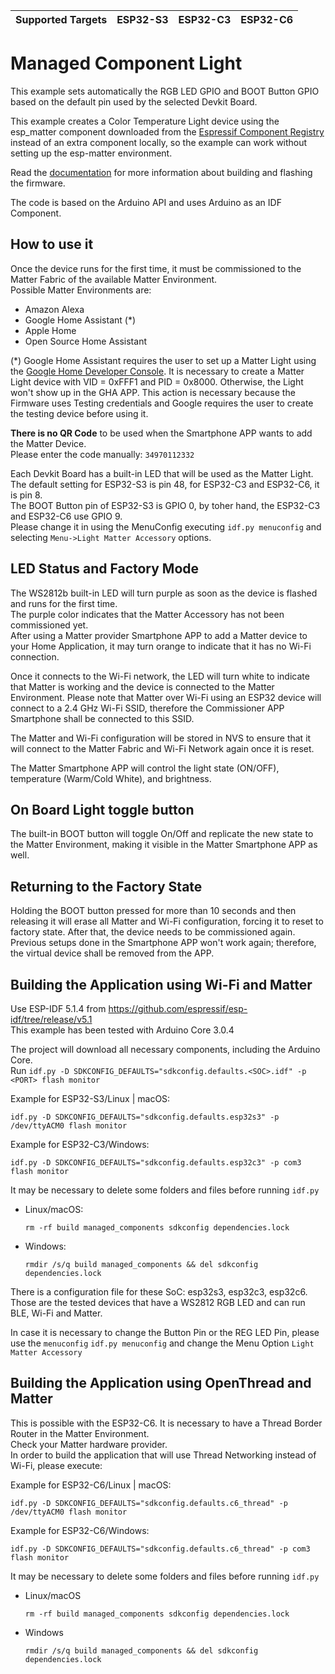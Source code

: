 | Supported Targets | ESP32-S3 | ESP32-C3 | ESP32-C6 |
| ----------------- | -------- | -------- | -------- |


# Managed Component Light

This example sets automatically the RGB LED GPIO and BOOT Button GPIO based on the default pin used by the selected Devkit Board.

This example creates a Color Temperature Light device using the esp_matter component downloaded from the [Espressif Component Registry](https://components.espressif.com/) instead of an extra component locally, so the example can work without setting up the esp-matter environment.

Read the [documentation](https://docs.espressif.com/projects/esp-matter/en/latest/esp32/developing.html) for more information about building and flashing the firmware.

The code is based on the Arduino API and uses Arduino as an IDF Component.

## How to use it

Once the device runs for the first time, it must be commissioned to the Matter Fabric of the available Matter Environment.  
Possible Matter Environments are:  
- Amazon Alexa
- Google Home Assistant (*)
- Apple Home
- Open Source Home Assistant

(*) Google Home Assistant requires the user to set up a Matter Light using the [Google Home Developer Console](https://developers.home.google.com/codelabs/matter-device#2). It is necessary to create a Matter Light device with VID = 0xFFF1 and PID = 0x8000. Otherwise, the Light won't show up in the GHA APP. This action is necessary because the Firmware uses Testing credentials and Google requires the user to create the testing device before using it.

**There is no QR Code** to be used when the Smartphone APP wants to add the Matter Device.  
Please enter the code manually: `34970112332`

Each Devkit Board has a built-in LED that will be used as the Matter Light.  
The default setting for ESP32-S3 is pin 48, for ESP32-C3 and ESP32-C6, it is pin 8.  
The BOOT Button pin of ESP32-S3 is GPIO 0, by toher hand, the ESP32-C3 and ESP32-C6 use GPIO 9.  
Please change it in using the MenuConfig executing `idf.py menuconfig` and selecting `Menu->Light Matter Accessory` options.

## LED Status and Factory Mode

The WS2812b built-in LED will turn purple as soon as the device is flashed and runs for the first time.  
The purple color indicates that the Matter Accessory has not been commissioned yet.  
After using a Matter provider Smartphone APP to add a Matter device to your Home Application, it may turn orange to indicate that it has no Wi-Fi connection.

Once it connects to the Wi-Fi network, the LED will turn white to indicate that Matter is working and the device is connected to the Matter Environment.
Please note that Matter over Wi-Fi using an ESP32 device will connect to a 2.4 GHz Wi-Fi SSID, therefore the Commissioner APP Smartphone shall be connected to this SSID.

The Matter and Wi-Fi configuration will be stored in NVS to ensure that it will connect to the Matter Fabric and Wi-Fi Network again once it is reset.

The Matter Smartphone APP will control the light state (ON/OFF), temperature (Warm/Cold White), and brightness.

## On Board Light toggle button

The built-in BOOT button will toggle On/Off and replicate the new state to the Matter Environment, making it visible in the Matter Smartphone APP as well.

## Returning to the Factory State

Holding the BOOT button pressed for more than 10 seconds and then releasing it will erase all Matter and Wi-Fi configuration, forcing it to reset to factory state. After that, the device needs to be commissioned again.  
Previous setups done in the Smartphone APP won't work again; therefore, the virtual device shall be removed from the APP.

## Building the Application using Wi-Fi and Matter

Use ESP-IDF 5.1.4 from https://github.com/espressif/esp-idf/tree/release/v5.1  
This example has been tested with Arduino Core 3.0.4

The project will download all necessary components, including the Arduino Core.  
Run `idf.py -D SDKCONFIG_DEFAULTS="sdkconfig.defaults.<SOC>.idf" -p <PORT> flash monitor`

Example for ESP32-S3/Linux | macOS:  
```
idf.py -D SDKCONFIG_DEFAULTS="sdkconfig.defaults.esp32s3" -p /dev/ttyACM0 flash monitor
```
Example for ESP32-C3/Windows:  
```
idf.py -D SDKCONFIG_DEFAULTS="sdkconfig.defaults.esp32c3" -p com3 flash monitor
```

It may be necessary to delete some folders and files  before running `idf.py`  
- Linux/macOS:
  ```
  rm -rf build managed_components sdkconfig dependencies.lock
  ```  
- Windows:
  ```
  rmdir /s/q build managed_components && del sdkconfig dependencies.lock
  ```

There is a configuration file for these SoC: esp32s3, esp32c3, esp32c6.
Those are the tested devices that have a WS2812 RGB LED and can run BLE, Wi-Fi and Matter.

In case it is necessary to change the Button Pin or the REG LED Pin, please use the `menuconfig`
`idf.py menuconfig` and change the Menu Option `Light Matter Accessory`

## Building the Application using OpenThread and Matter

This is possible with the ESP32-C6.
It is necessary to have a Thread Border Router in the Matter Environment.  
Check your Matter hardware provider.  
In order to build the application that will use Thread Networking instead of Wi-Fi, please execute:

Example for ESP32-C6/Linux | macOS:  
```
idf.py -D SDKCONFIG_DEFAULTS="sdkconfig.defaults.c6_thread" -p /dev/ttyACM0 flash monitor
```
Example for ESP32-C6/Windows:  
```
idf.py -D SDKCONFIG_DEFAULTS="sdkconfig.defaults.c6_thread" -p com3 flash monitor
```

It may be necessary to delete some folders and files before running `idf.py`  
- Linux/macOS
  ```
  rm -rf build managed_components sdkconfig dependencies.lock
  ```  
- Windows
  ```
  rmdir /s/q build managed_components && del sdkconfig dependencies.lock
  ```
